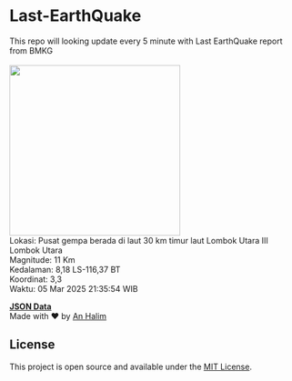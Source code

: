 # Last-EarthQuake
This repo will looking update every 5 minute with Last EarthQuake report from BMKG
<br>
<br>
<img src="undefined" width="300"/>
<br>
Lokasi: Pusat gempa berada di laut 30 km timur laut Lombok Utara  III Lombok Utara <br>
Magnitude: 11 Km <br>
Kedalaman: 8,18 LS-116,37 BT <br>
Koordinat: 3,3 <br>
Waktu: 05 Mar 2025 21:35:54 WIB <br>

<a href="./data/data.json">**JSON Data**</a>
<br>
Made with ❤️ by <a href="https://github.com/an-halim">An Halim</a>
## License

This project is open source and available under the [MIT License](LICENSE).

